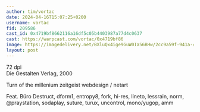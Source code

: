 ```yaml
---
author: tim/vortac
date: 2024-04-16T15:07:25+0200
username: vortac
fid: 209586
cast_id: 0x4719bf8662116a16df5c05b4403987a77d4c0637
cast: https://warpcast.com/vortac/0x4719bf86
image: https://imagedelivery.net/BXluQx4ige9GuW0Ia56BHw/2cc9a59f-941a-4c34-8e85-922271f51500/original
layout: post
---
```

72 dpi  
Die Gestalten Verlag, 2000  
  
Turn of the millenium zeitgeist webdesign / netart   
  
Feat. Büro Destruct, dform1, entropy8, fork, hi-res, lineto, lessrain, norm, @praystation, sodaplay, suture, turux, uncontrol, mono/yugop, amm  

<img src='https://imagedelivery.net/BXluQx4ige9GuW0Ia56BHw/2cc9a59f-941a-4c34-8e85-922271f51500/original' alt='' referrerpolicy='no-referrer'/>
<img src='https://imagedelivery.net/BXluQx4ige9GuW0Ia56BHw/e3c34e83-5e0f-4d87-29a1-6e2bbc3d3d00/original' alt='' referrerpolicy='no-referrer'/>